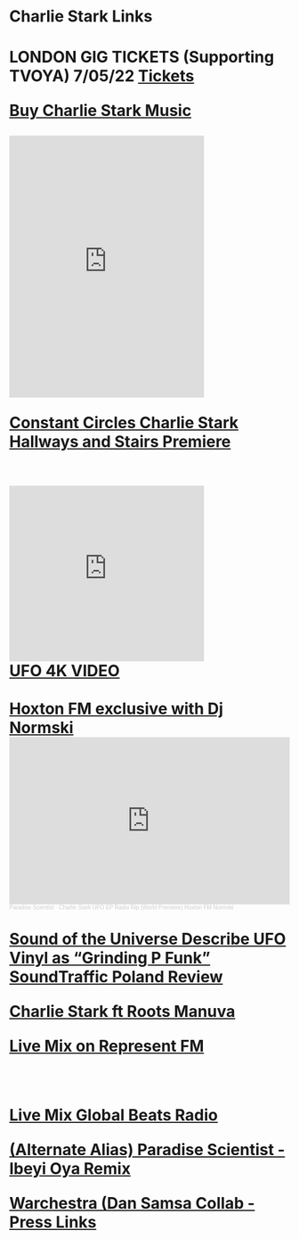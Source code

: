 

<H1>Charlie Stark Links<H1>

 LONDON GIG TICKETS (Supporting TVOYA) 7/05/22
 <a href="https://www.musicroomlondon.com/event-details/chad-strentz-pete-farrugia-live-stream">Tickets</a>
 
 <a href="https://charliestark.bandcamp.com/album/hallways-and-stairs">Buy Charlie Stark Music</a>
 <iframe style="border: 0; width: 350px; height: 470px;" src="https://bandcamp.com/EmbeddedPlayer/album=466503311/size=large/bgcol=333333/linkcol=0f91ff/tracklist=false/track=2567182898/transparent=true/" seamless><a href="https://charliestark.bandcamp.com/album/hallways-and-stairs">Hallways and Stairs by Charlie Stark</a></iframe>
 <br>

<a href="http://www.constantcircles.com/prem-sd002/">Constant Circles Charlie Stark Hallways and Stairs Premiere</a> 

<br>

<iframe width="350" height="315" src="https://www.youtube.com/embed/TAPfLYxE2pw" frameborder="0" allow="accelerometer; autoplay; clipboard-write; encrypted-media; gyroscope; picture-in-picture" allowfullscreen></iframe>

<br>
<a href="https://www.youtube.com/watch?v=TAPfLYxE2pw">UFO 4K VIDEO</a>
<br>


<br>
<a href="https://soundcloud.com/paradisescientist/charlie-stark-ufo-ep-radio-rip-world-premiere- hoxton-fm-normski">Hoxton FM exclusive with Dj Normski</a>
<br>
<iframe width="100%" height="300" scrolling="no" frameborder="no" allow="autoplay" src="https://w.soundcloud.com/player/?url=https%3A//api.soundcloud.com/tracks/283373330&color=%23ff5500&auto_play=false&hide_related=false&show_comments=true&show_user=true&show_reposts=false&show_teaser=true&visual=true"></iframe><div style="font-size: 10px; color: #cccccc;line-break: anywhere;word-break: normal;overflow: hidden;white-space: nowrap;text-overflow: ellipsis; font-family: Interstate,Lucida Grande,Lucida Sans Unicode,Lucida Sans,Garuda,Verdana,Tahoma,sans-serif;font-weight: 100;"><a href="https://soundcloud.com/paradisescientist" title="Paradise Scientist" target="_blank" style="color: #cccccc; text-decoration: none;">Paradise Scientist</a> · <a href="https://soundcloud.com/paradisescientist/charlie-stark-ufo-ep-radio-rip-world-premiere-hoxton-fm-normski" title="Charlie Stark UFO EP Radio Rip (World Premiere) Hoxton FM Normski" target="_blank" style="color: #cccccc; text-decoration: none;">Charlie Stark UFO EP Radio Rip (World Premiere) Hoxton FM Normski</a></div>
<br>
<a href="https://soundsoftheuniverse.com/product/ufo">Sound of the Universe Describe UFO Vinyl as “Grinding P Funk”</a>
<br>
<a href="http://soundtraffic.pl/charlie-stark-ufo/">SoundTraffic Poland Review</a>
<br>

<a href="https://youtu.be/8jH_bSqv17s">Charlie Stark ft Roots Manuva</a>
<br>

<a href="https://soundcloud.com/paradisescientist/prologue-mix-forecast-mixtapes-reprezent-fm">Live Mix on Represent FM</a>

<br>


<a href="https://www.mixcloud.com/GlobalBeatsRadio/global-beats-radio-november-1st-2018-w-charlie-stark/">Live Mix Global Beats Radio<a/>
<br>

<a href="https://soundcloud.com/paradisescientist/ibeyi-oya-paradise-scientist-remix">(Alternate Alias) Paradise Scientist - Ibeyi Oya Remix</a>
<br>

<a href="https://mixmag.net/read/infinite-machine-releases-debut-warsnare-album-warchestra-news/ https://uk.style.yahoo.com/premiere-warsnare-calls-vocalist-charlie-175230366.html">Warchestra (Dan Samsa Collab - Press Links</a>
